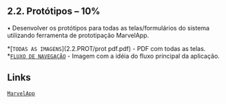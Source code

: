 ## 2.2. Protótipos – 10% 
• Desenvolver os protótipos para todas as telas/formulários do sistema utilizando ferramenta de prototipação MarvelApp.

*[`TODAS AS IMAGENS`](2.2.PROT/prot pdf.pdf) - PDF com todas as telas.
*[`FLUXO DE NAVEGAÇÃO`](2.Análise/2.2.PROT/gastaru.png) - Imagem com a idéia do fluxo principal da aplicação.

## Links
[`MarvelApp`](https://marvelapp.com/)
